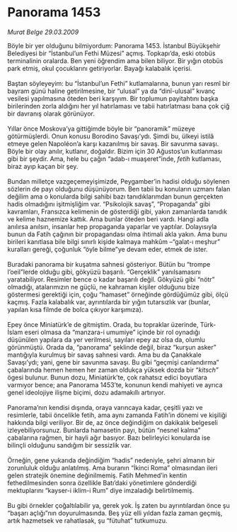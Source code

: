 # Panorama 1453

*Murat Belge 29.03.2009*

<div class="taraf_structure_2col_1zq">
<div class="margen_n">



 <p>Böyle bir yer olduğunu bilmiyordum: Panorama 1453. İstanbul Büyükşehir Belediyesi bir “İstanbul’un Fethi Müzesi” açmış. Topkapı’da, eski otobüs terminalinin oralarda. Ben yeni öğrendim ama bilen biliyor. Bir yığın otobüs park etmiş, okul çocuklarını getiriyorlar. Bayağı kalabalık içerisi. <br/><br/>Baştan söyleyeyim: bu “İstanbul’un Fethi” kutlamalarına, bunun yarı resmî bir bayram günü haline getirilmesine, bir “ulusal” ya da “dinî-ulusal” kıvanç vesilesi yapılmasına öteden beri karşıyım. Bir toplumun payitahtını başka birilerinden zorla aldığını her yıl hatırlaması ve tabii hatırlatması bana çok çiğ bir davranış olarak görünüyor. <br/><br/>Yıllar önce Moskova’ya gittiğimde böyle bir “panoramik” müzeye götürmüşlerdi. Onun konusu Borodino Savaşı’ydı. Şimdi bu, ülkeyi istilâ etmeye gelen Napoléon’a karşı kazanılmış bir savaş. Bir savunma savaşı. Böyle bir olay anılır, kutlanır, doğaldır. Bizim için 30 Ağustos’un kutlanması gibi bir şeydir. Ama, hele bu çağın “adab-ı muaşeret”inde, <i>fetih </i>kutlaması, biraz ayıp kaçan bir şey. <br/><br/>Bundan milletçe vazgeçemeyişimizde, Peygamber’in hadisi olduğu söylenen sözlerin de payı olduğunu düşünüyorum. Ben tabii bu konuların uzmanı falan değilim ama o konularda bilgi sahibi bazı tanıdıklarımdan bunun gerçekten hadis olmadığını işitmişliğim var. “Psikolojik savaş”, “Propaganda” gibi kavramları, Fransızca kelimenin de gösterdiği gibi, yakın zamanlarda tanıdık ve kelime haznemize kattık. Ama bunlar öteden beri vardı. Hangi adla anılırsa anılsın, insanlar hep propaganda yaparlar ve yaptılar. Dolayısıyla bunun da Fatih çağının bir propagandası olma ihtimali akla yakın. Ama bunu birileri kanıtlasa bile bilgi sınırlı kişide kalmaya mahkûm –“galat-ı meşhur” kuralları gereği, çoğunluk “öyle bilme”ye devam eder, etmek de ister. <br/><br/>Buradaki panorama bir kuşatma sahnesi gösteriyor. Bütün bu “trompe l’oeil”lerde olduğu gibi, gökyüzü başarılı. “Gerçeklik” yanılsamasını yaratabiliyor. Resimler bence o kadar başarılı değil. Gökyüzü gibi “nötr” olmadığı, atalarımızın ne güçlü, ne kahraman kişiler olduğunu bize göstermesi gerektiği için, çoğu “hamaset” örneğinde gördüğümüz gibi, ölçü kaçmış. Fazla kalabalık var, ayrıntılarda bir yığın tutarsızlık var (bunlar, yapılan kısa filmde de bolca çıkıyor karşımıza). <br/><br/>Epey önce Miniatürk’e de gitmiştim. Orada, bu topraklar üzerinde, Türk-İslam eseri olmasa da “manzara-i umumiye” içinde bir rol oynadığı düşünülen yapılara da yer verilmesi, sayıları epey az olsa da, olumlu görünmüştü. Orada da, “panorama” şeklinde değil, biraz “kurşun asker” mantığıyla kurulmuş bir savaş sahnesi vardı. Ama bu da Çanakkale Savaşı’ydı; yani, gene bir savunma savaşı. Bu gibi “geçmişi canlandırma” çabalarında hemen hemen her zaman oldukça yüksek dozda bir “<i>kitsch</i>” ögesi bulunur. Bunun dozu, Miniatürk’te, çok rahatsız edici boyutlara varmıyor bence; ana Panorama 1453’te, konunun kendi mahiyeti ve ayrıca genel ideolojiye ilişme biçimi, dozu adamakıllı artırıyor. <br/><br/>Panorama’nın kendisi dışında, oraya varıncaya kadar, çeşitli yazı ve resimlerle, tabii öncelikle fetih, ama aynı zamanda Fatih’in dönemi ve kişiliği hakkında bilgi veriliyor. Bir de, az önce değindiğim on dakikalık belgeseli izleyebiliyorsunuz. Bunlarda hamasetin payı, bütün “nesnel kalma” çabalarına rağmen, bir hayli ağır basıyor. Bazı belirleyici konularda ise bilinçli olduğunu sandığım bir sessizlik var. <br/><br/>Örneğin, gene yukarıda değindiğim “hadis” nedeniyle, şehri almanın bir zorunluluk olduğu anlatılmış. Ama buranın “İkinci Roma” olmasından ileri gelen stratejik önemine değinilmemiş. Fatih Mehmed’in kentin fethedilmesinden sonra özellikle Batı’daki yönetimlere gönderdiği mektuplarını “kayser-i iklim-i Rum” diye imzaladığı belirtilmemiş. <br/><br/>Bu gibi örnekler çoğaltılabilir ya, gerek yok. İş zaten bu ayrıntılardan önce şu “başarı açlığı”nın doyurulmasında. Beş yüz elli yıldan fazla zaman geçmiş, artık hazmetsek ve rahatlasak, şu “fütuhat” tutkumuzu.</p>

<br/>


<div id="taraf_not">
</div>

</div>


</div>
